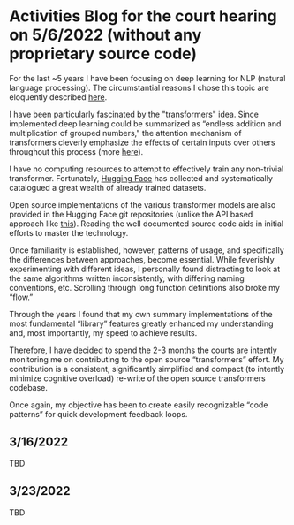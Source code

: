 # Activities Blog for the court hearing on 5/6/2022 (without any proprietary source code)

For the last ~5 years I have been focusing on deep learning for NLP (natural language processing). The circumstantial reasons I chose this topic are eloquently described [here](http://karpathy.github.io/2022/03/14/lecun1989/).

I have been particularly fascinated by the "transformers" idea. Since implemented deep learning could be summarized as “endless addition and multiplication of grouped numbers," the attention mechanism of transformers cleverly emphasize the effects of certain inputs over others throughout this process (more [here](https://www.quantamagazine.org/will-transformers-take-over-artificial-intelligence-20220310/)).

I have no computing resources to attempt to effectively train any non-trivial transformer. Fortunately, [Hugging Face](https://huggingface.co) has collected and systematically catalogued a great wealth of already trained datasets.

Open source implementations of the various transformer models are also provided in the Hugging Face git repositories (unlike the API based approach like [this](https://openai.com/blog/customized-gpt-3/)). Reading the well documented source code aids in initial efforts to master the technology.

Once familiarity is established, however, patterns of usage, and specifically the differences between approaches, become essential. While feverishly experimenting with different ideas, I personally found distracting to look at the same algorithms written inconsistently, with differing naming conventions, etc. Scrolling through long function definitions also broke my “flow.”

Through the years I found that my own summary implementations of the most fundamental “library” features greatly enhanced my understanding and, most importantly, my speed to achieve results.

Therefore, I have decided to spend the 2-3 months the courts are intently monitoring me on contributing to the open source “transformers” effort. My contribution is a consistent, significantly simplified and compact (to intently minimize cognitive overload) re-write of the open source transformers codebase.

Once again, my objective has been to create easily recognizable “code patterns” for quick development feedback loops.

## 3/16/2022

TBD

## 3/23/2022

TBD
